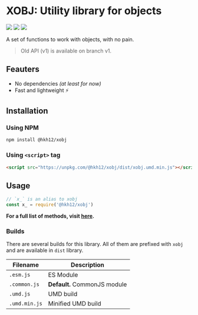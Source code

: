 # XOBJ: Utility library for objects
![](https://api.travis-ci.org/Hkh12/xobj.svg)
![](https://david-dm.org/Hkh12/xobj.svg)
![](https://badges.frapsoft.com/os/gpl/gpl.svg?v=102)

A set of functions to work with objects, with no pain.
> Old API (v1) is available on branch v1.
## Feauters
- No dependencies _(at least for now)_
- Fast and lightweight ⚡️
## Installation
### Using NPM
```sh
npm install @hkh12/xobj
```
### Using `<script>` tag
```html
<script src="https://unpkg.com/@hkh12/xobj/dist/xobj.umd.min.js"></script>
```
## Usage
```js
// `x_` is an alias to xobj
const x_ = require('@hkh12/xobj')
``` 
**For a full list of methods, visit [here](docs/README.md).**
### Builds
There are several builds for this library. All of  them are prefixed with `xobj` and are available in `dist` library.

| Filename | Description |
| --- | --- |
| `.esm.js` | ES Module |
| `.common.js` | **Default.** CommonJS module |
| `.umd.js` | UMD build |
| `.umd.min.js` | Minified UMD build |